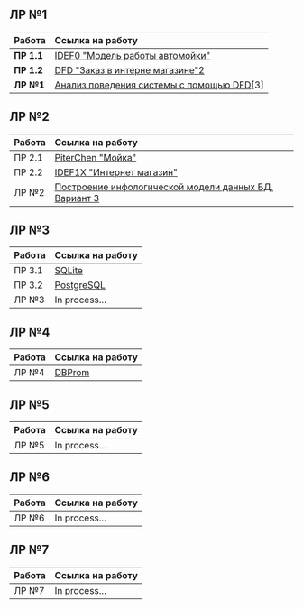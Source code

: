 
## ЛР №1 ##

| Работа      | Ссылка на работу                                                                |
|:------------|:--------------------------------------------------------------------------------|
| **ПР 1.1**  | [IDEF0 "Модель работы автомойки"][1]                                            |
| **ПР 1.2**  | [DFD "Заказ в интерне магазине"](./practice/Заказ.bp1)[2]                       |
| **ЛР №1**   | [Анализ поведения системы с помощью DFD](./lr1/Prezentatsia1.pptx)[3]           |

[1]: https://github.com/TonikX/ITMO_FSPO_DataBases_2020-2021/blob/e2fc2dcd1f5ed539bd9ef247bc3179fb029752e1/students/y2334/Gankin_Vladimir/lections/lection_2/%D0%A1%D1%85%D0%B5%D0%BC%D0%B0%20%D1%80%D0%B0%D0%B1%D0%BE%D1%82%D1%8B%20%D0%B0%D0%B2%D1%82%D0%BE%D0%BC%D0%BE%D0%B9%D0%BA%D0%B8.png
[2]: 
[3]:
## ЛР №2 ##

| Работа | Ссылка на работу                                                                                                                 | 
|:-------|:---------------------------------------------------------------------------------------------------------------------------------|
| ПР 2.1 | [PiterChen "Мойка"](./2Лаба1Практика/2Лаба1Практика.pdf)                                                                         |
| ПР 2.2 | [IDEF1X "Интернет магазин"](./2Лаба2Практика/2Лаба2Практика.pdf)                                                                 | 
| ЛР №2  | [Построение инфологической модели данных БД. Вариант 3](./2Лаба/Отчет%20по%202%20лаб.работе%20Ганькин%20Владимир%2C%20Y2334.pdf) | 

## ЛР №3 ##

| Работа | Ссылка на работу                                                 | 
|:-------|:-----------------------------------------------------------------|
| ПР 3.1 | [SQLite](./practice%203.1)                                       |
| ПР 3.2 | [PostgreSQL](./practice%203.2)                                   |
| ЛР №3  | In process...                                                    |

## ЛР №4 ##

| Работа   | Ссылка на работу                                        | 
|:---------|:--------------------------------------------------------|
| ЛР №4    | [DBProm](./lr4/LR%20№4.pdf)                             |

## ЛР №5 ##

| Работа | Ссылка на работу                                                 | 
|:-------|:-----------------------------------------------------------------|
| ЛР №5  | In process...                                                    |

## ЛР №6 ##

| Работа | Ссылка на работу                                                 | 
|:-------|:-----------------------------------------------------------------|
| ЛР №6  | In process...                                                    |

## ЛР №7 ##

| Работа | Ссылка на работу                                                 | 
|:-------|:-----------------------------------------------------------------|
| ЛР №7  | In process...                                                    |
